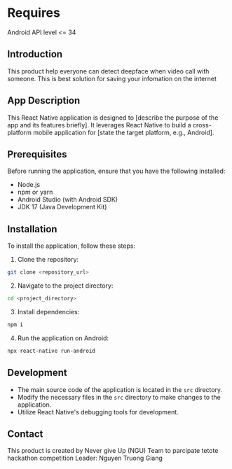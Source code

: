 # Requires
Android API level <= 34

## Introduction
This product help everyone can detect deepface when video call with someone. This is best solution for saving your infomation on the internet

## App Description
This React Native application is designed to [describe the purpose of the app and its features briefly]. It leverages React Native to build a cross-platform mobile application for [state the target platform, e.g., Android].

## Prerequisites
Before running the application, ensure that you have the following installed:
- Node.js
- npm or yarn
- Android Studio (with Android SDK)
- JDK 17 (Java Development Kit)

## Installation
To install the application, follow these steps:

1. Clone the repository:
```bash
git clone <repository_url>
```
2. Navigate to the project directory: 
```bash
cd <project_directory>
```
3. Install dependencies:
```bash
npm i
```
4. Run the application on Android:
```bash
npx react-native run-android
```

## Development
- The main source code of the application is located in the `src` directory.
- Modify the necessary files in the `src` directory to make changes to the application.
- Utilize React Native's debugging tools for development.

## Contact
This product is created by Never give Up (NGU) Team to parcipate tetote hackathon competition
Leader: Nguyen Truong Giang
